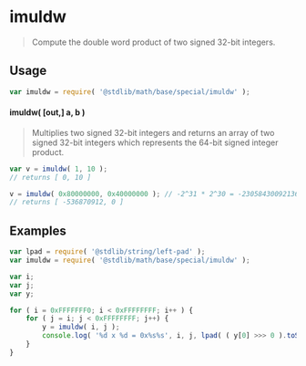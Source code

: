 <!--

@license Apache-2.0

Copyright (c) 2018 The Stdlib Authors.

Licensed under the Apache License, Version 2.0 (the "License");
you may not use this file except in compliance with the License.
You may obtain a copy of the License at

   http://www.apache.org/licenses/LICENSE-2.0

Unless required by applicable law or agreed to in writing, software
distributed under the License is distributed on an "AS IS" BASIS,
WITHOUT WARRANTIES OR CONDITIONS OF ANY KIND, either express or implied.
See the License for the specific language governing permissions and
limitations under the License.

-->

# imuldw

> Compute the double word product of two signed 32-bit integers.

<section class="intro">

</section>

<!-- /.intro -->

<section class="usage">

## Usage

```javascript
var imuldw = require( '@stdlib/math/base/special/imuldw' );
```

#### imuldw( \[out,\] a, b )

> Multiplies two signed 32-bit integers and returns an array of two signed 32-bit integers which represents the 64-bit signed integer product.

```javascript
var v = imuldw( 1, 10 );
// returns [ 0, 10 ]

v = imuldw( 0x80000000, 0x40000000 ); // -2^31 * 2^30 = -2305843009213694000 => 32-bit integer overflow
// returns [ -536870912, 0 ]
```

</section>

<!-- /.usage -->

<section class="examples">

## Examples

<!-- eslint no-undef: "error" -->

```javascript
var lpad = require( '@stdlib/string/left-pad' );
var imuldw = require( '@stdlib/math/base/special/imuldw' );

var i;
var j;
var y;

for ( i = 0xFFFFFFF0; i < 0xFFFFFFFF; i++ ) {
    for ( j = i; j < 0xFFFFFFFF; j++) {
        y = imuldw( i, j );
        console.log( '%d x %d = 0x%s%s', i, j, lpad( ( y[0] >>> 0 ).toString( 16 ), 8, '0'), lpad( ( y[1] >>> 0 ).toString( 16 ), 8, 0 ) );
    }
}
```

</section>

<!-- /.examples -->

<section class="links">

</section>

<!-- /.links -->
